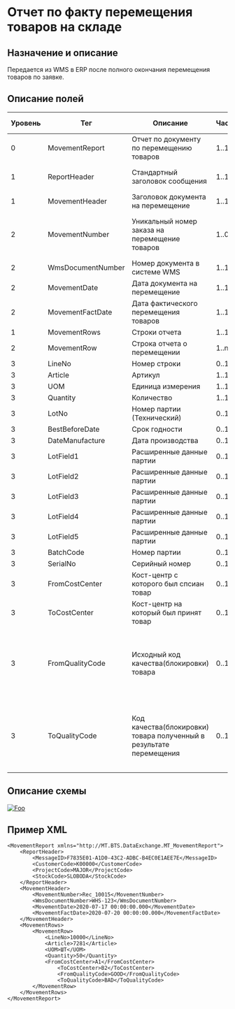# Отчет по факту перемещения товаров на складе

## Назначение и описание
Передается из WMS в ERP после полного окончания перемещения товаров по заявке.

## Описание полей

Уровень | Тег | Описание | Частота | Тип данных | Размер поля | Комментарий
--------|-----|----------|---------|------------|-------------|------------
0       | MovementReport   | Отчет по документу по перемещению товаров      | 1..1    |            |             |                           
1       | ReportHeader     | Стандартный заголовок сообщения                | 1..1    |            |             | Общая структура сообщения 
1       | MovementHeader   | Заголовок документа на перемещение             | 1..1    |            |             |                           
2       | MovementNumber   | Уникальный номер заказа на перемещение товаров | 1..0    | String     | 50          |Заполняется в случае если перемещение инициировано клиентом
2       | WmsDocumentNumber| Номер документа в системе WMS                  | 1..1    | String     | 50          |
2       | MovementDate     | Дата документа на перемещение                  | 1..1    | DateTime   |             |
2       | MovementFactDate | Дата фактического перемещения товаров          | 1..1    | DateTime   |             |
1       | MovementRows     | Строки отчета                                  | 1..1    |            |             |                           
2       | MovementRow      | Строка отчета о перемещении                    | 1..n    |            |             |                           
3       | LineNo           | Номер строки                                   | 0..1    | Integer    |             |                           
3       | Article          | Артикул                                        | 1..1    | String     | 100         |                           
3       | UOM              | Единица измерения                              | 1..1    | String     | 10          |                           
3       | Quantity         | Количество                                     | 1..1    | Decimal    |             |                           
3       | LotNo            | Номер партии (Технический)                     | 0..1    | String     | 100         |                           
3       | BestBeforeDate   | Срок годности                                  | 0..1    | DateTime   |             |
3       | DateManufacture  | Дата производства                              | 0..1    | DateTime   |             |
3       | LotField1        | Расширенные данные партии                      | 0..1    | String     | 100         |                           
3       | LotField2        | Расширенные данные партии                      | 0..1    | String     | 100         |                           
3       | LotField3        | Расширенные данные партии                      | 0..1    | String     | 100         |                           
3       | LotField4        | Расширенные данные партии                      | 0..1    | String     | 100         |                           
3       | LotField5        | Расширенные данные партии                      | 0..1    | String     | 100         |                           
3       | BatchCode        | Номер партии                                   | 0..1    | String     | 100         |                           
3       | SerialNo         | Серийный номер                                 | 0..1    | String     | 20          |    
3       | FromCostCenter   | Кост-центр с которого был спсиан товар         | 0..1    | String     | 20          |    
3       | ToCostCenter     | Кост-центр на который был принят товар         | 0..1    | String     | 20         |    
3       | FromQualityCode  | Исходный код качества(блокировки) товара 	    | 0..1    | String     | 100         | По умолчанию не передаётся, набор значений требуется согласовать   
3       | ToQualityCode    | Код качества(блокировки) товара полученный в результате перемещения | 0..1    | String     | 100          | По умолчанию не передаётся, набор значений требуется согласовать    

## Описание схемы
<a href="https://github.com/MajorTerminal/MTXML/blob/master/XSD/MT_WarehouseMovementReport.xsd" rel="XSD">![Foo](https://user-images.githubusercontent.com/22858622/134012526-73d1b128-a2cd-4d14-8a13-10f81a57c04f.png)</a>

## Пример XML
```
<MovementReport xmlns="http://MT.BTS.DataExchange.MT_MovementReport">
	<ReportHeader>
		<MessageID>F7835E01-A1D0-43C2-ADBC-B4EC0E1AEE7E</MessageID>
		<CustomerCode>К00000</CustomerCode>
		<ProjectCode>MAJOR</ProjectCode>
		<StockCode>SLOBODA</StockCode>
	</ReportHeader>
	<MovementHeader>
		<MovementNumber>Rec_10015</MovementNumber>
		<WmsDocumentNumber>WHS-123</WmsDocumentNumber>
		<MovementDate>2020-07-17 00:00:00.000</MovementDate>
		<MovementFactDate>2020-07-20 00:00:00.000</MovementFactDate>
	</MovementHeader>
	<MovementRows>
		<MovementRow>
			<LineNo>10000</LineNo>
			<Article>7281</Article>
			<UOM>ШТ</UOM>
			<Quantity>50</Quantity>
			<FromCostCenter>A1</FromCostCenter>
      			<ToCostCenter>B2</ToCostCenter>
      			<FromQualityCode>GOOD</FromQualityCode>
      			<ToQualityCode>BAD</ToQualityCode>
		</MovementRow>
	</MovementRows>
</MovementReport>
```
